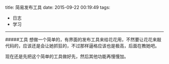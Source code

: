 title: 简易发布工具
date: 2015-09-22 00:19:49
tags:
- 日志
- 学习
---

#####工具
想做一个简单的，有界面的发布工具来给花花用，不然要让花花来敲代码的，应该还是会让她抓狂的，不过那样逼格应该也是极高，后面在教她吧。

现在还是先把这个简单的工具做好先，然后其他功能再慢慢加。